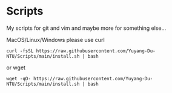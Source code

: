 # Scripts
My scripts for git and vim and maybe more for something else...

MacOS/Linux/Windows 
please use
curl


`curl -fsSL https://raw.githubusercontent.com/Yuyang-Du-NTU/Scripts/main/install.sh | bash`

or wget


`wget -qO- https://raw.githubusercontent.com/Yuyang-Du-NTU/Scripts/main/install.sh | bash`
